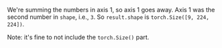 We're summing the numbers in axis 1, so axis 1 goes away. Axis 1 was the second number in `shape`, i.e., `3`. So `result.shape` is `torch.Size([9, 224, 224])`.

Note: it's fine to not include the `torch.Size()` part.
